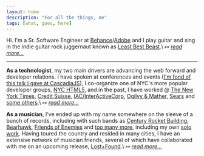 ```yaml
---
layout: home
description: "For all the things, me"
tags: [what, goes, here]
---
```


Hi. I'm a Sr. Software Engineer at <a href="http://be.net" target="_blank">Behance</a>/<a href="http://adobe.com" target="_blank">Adobe</a> and I play guitar and sing in the indie guitar rock juggernaut known as <a href="http://leastbestbeast.com" target="_blank">Least Best Beast</a>.\\
&#8614; _[read more...](/about/)_

---

**As a technologist**, my two main drivers are advancing the web forward and developer relations. I have spoken at conferences and events (<a href="https://www.youtube.com/watch?v=sKOC5H7UV_U" target="_blank">I'm fond of this talk I gave at CascadiaJS</a>), I co-organize one of NYC's more popular developer groups, <a href="http://www.nychtml5.com" target="_blank">NYC HTML5</a>, and in the past, I have worked @ <a href="http://www.nytimes.com" target="_blank">The New York Times</a>, <a href="http://www.credit-suisse.com" target="_blank">Credit Suisse</a>, <a href="http://www.iac.com" target="_blank">IAC/InterActiveCorp</a>, <a href="http://www.ogilvy.com" target="_blank">Ogilvy & Mather</a>, <a href="http://www.sears.com" target="_blank">Sears</a> and <a href="http://www.mrmessina.com" target="_blank">some others</a>.\\
&#8614; _[read more...](/about/)_

**As a musician**, I've ended up with my name somewhere on the sleeve of a bunch of records, including with such bands as <a href="https://centuryrocketbuilding.bandcamp.com/" target="_blank">Century Rocket Building</a>, <a href="http://open.spotify.com/artist/64FGTThPGeQgCHkGyz1if8" target="_blank">Bearhawk</a>, <a href="https://foe21.bandcamp.com/" target="_blank">Friends of Enemies</a> and <a href="http://audio.pvxrecords.com" target="_blank">too many more</a>, including my own <a href="https://joesepi.bandcamp.com" target="_blank">solo work</a>. Having toured the country and resided in many cities, I have an extensive network of musician friends, several of which have collaborated with me on an upcoming release, <a href="https://soundcloud.com/joesepi/sets/lost-and-found" target="_blank">Lost+Found</a>.\\
&#8614; _[read more...](/about/)_

